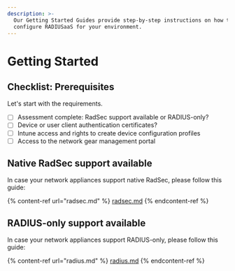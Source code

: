 ```yaml
---
description: >-
  Our Getting Started Guides provide step-by-step instructions on how to
  configure RADIUSaaS for your environment.
---
```


# Getting Started

## Checklist: Prerequisites

Let's start with the requirements.

* [ ] Assessment complete: RadSec support available or RADIUS-only?
* [ ] Device or user client authentication certificates?
* [ ] Intune access and rights to create device configuration profiles
* [ ] Access to the network gear management portal

## Native RadSec support available

In case your network appliances support native RadSec, please follow this guide:

{% content-ref url="radsec.md" %}
[radsec.md](radsec.md)
{% endcontent-ref %}

## RADIUS-only support available

In case your network appliances support RADIUS-only, please follow this guide:

{% content-ref url="radius.md" %}
[radius.md](radius.md)
{% endcontent-ref %}
